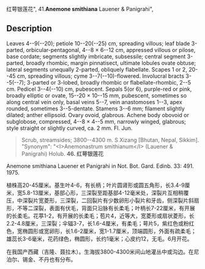 红萼银莲花",
41.**Anemone smithiana** Lauener & Panigrahi",

## Description
Leaves 4--9(--20); petiole 10--20(--25) cm, spreading villous; leaf blade 3-parted, orbicular-pentagonal, 4--8 × 6--12 cm, appressed villous or pilose, base cordate; segments slightly imbricate, subsessile; central segment 3-parted, broadly rhombic, margin pinnatisect, ultimate lobules ovate obtuse; lateral segments unequally 2-parted, obliquely flabellate. Scapes 1 or 2, 20--45 cm, spreading villous; cyme 3--7(--10)-flowered. Involucral bracts 3--5(--7); 3-parted or 3-lobed, broadly rhombic or flabellate-rhombic, 2--5 cm. Pedicel 3--4(--10) cm, pubescent. Sepals 5(or 6), purple-red or pink, broadly elliptic or ovate, 15--20 × 10--15 mm, pubescent, sometimes so along central vein only, basal veins 5--7, vein anastomoses 1--3, apex rounded, sometimes 3--5-dentate. Stamens 3--6 mm; filament slightly dilated; anther ellipsoid. Ovary ovoid, glabrous. Achene body obovoid or subglobose, compressed, 4--8 × 4--5 mm, narrowly winged, glabrous; style straight or slightly curved, ca. 2 mm. Fl. Jun.

> Scrub, streamsides; 3800--4300 m. S Xizang [Bhutan, Nepal, Sikkim].
  "Synonym": "&lt;I&gt;Anemonastrum smithianum&lt;/I&gt; (Lauener &amp; Panigrahi) Holub.
**46. 红萼银莲花**

Anemone smithiana Lauener et Panigrahi in Not. Bot. Gard. Edinb. 33: 491. 1975.

植株高20-45厘米。基生叶4-6，有长柄；叶片圆肾形或圆五角形，长3.4-9厘米，宽5.8-13厘米，基部心形，三深裂至距基部4-12毫米处，深裂片互相稍覆压，中深裂片宽菱形，三深裂，二回裂片有少数卵形小裂片和牙齿，侧深裂片斜扇形，不等二深裂，表面有伏毛，背面只沿脉有长柔毛；叶柄长7-22厘米，有开展的长柔毛。花葶1-2，有开展的长柔毛；苞片4，近等大，宽菱形或扇状菱形，长2.2-4.8厘米，三深裂；伞辐3-7，长1.6-4厘米，有柔毛；萼片5，紫红色或粉红色，宽椭圆形或宽卵形，长1.6-2厘米，宽1-1.7厘米，顶端圆形，外面有疏柔毛；雄蕊长3-6毫米，花药绿色，椭圆形，长约1毫米；心皮约12，无毛。6月开花。

在我国产西藏（吉隆、聂拉木）。生海拔3800-4300米间山地灌丛中或沟边。在尼泊尔、锡金、不丹也有分布。
